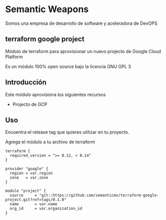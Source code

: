 # Semantic Weapons

Somos una empresa de desarrollo de software y aceleradora de DevOPS

## terraform google project

Módulo de terraform para aprovisionar un nuevo projecto de Google Cloud Platform

Es un módulo 100% open source bajo la licencia GNU GPL 3

## Introducción

Este módulo aprovisiona los siguientes recursos

- Projecto de GCP

## Uso

Encuentra el release tag que quieres utilizar en tu proyecto.

Agrega el módulo a tu archivo de terraform

```hcl
terraform {
  required_version = ">= 0.12, < 0.14"
}

provider "google" {
  region = var.region
  zone   = var.zone
}

module "project" {
  source     = "git::https://github.com/semanticmx/terraform-google-project.git?ref=tags/0.1.0"
  name       = var.name
  org_id     = var.organization_id
}
```
